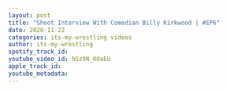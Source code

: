 ```yaml
---
layout: post
title: "Shoot Interview With Comedian Billy Kirkwood | #EP6"
date: 2020-11-22
categories: its-my-wrestling videos
author: its-my-wrestling
spotify_track_id: 
youtube_video_id: hSz9N_0OaEU
apple_track_id: 
youtube_metadata: 
---
```

